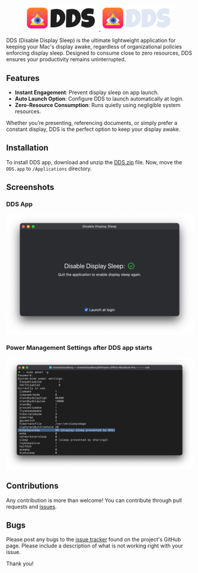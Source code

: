 <p align="center">
  <a href="https://developerinsider.co/#gh-light-mode-only" target="_blank">
    <img src="/Docs/logo/dds-banner-dark.png" alt="DDS" width="200px">
  </a>
  <a href="https://developerinsider.co/#gh-dark-mode-only" target="_blank">
    <img src="/Docs/logo/dds-banner-light.png" alt="DDS" width="200px">
  </a>
</p>
DDS (Disable Display Sleep) is the ultimate lightweight application for keeping your Mac's display awake, regardless of organizational policies enforcing display sleep. Designed to consume close to zero resources, DDS ensures your productivity remains uninterrupted.

## Features
- **Instant Engagement**: Prevent display sleep on app launch.
- **Auto Launch Option**: Configure DDS to launch automatically at login.
- **Zero-Resource Consumption**: Runs quietly using negligible system resources.

Whether you’re presenting, referencing documents, or simply prefer a constant display, DDS is the perfect option to keep your display awake.

## Installation
To install DDS app, download and unzip the [DDS.zip](https://github.com/vineetchoudhary/DisableDisplaySleep-macOS/releases/download/1.0/DDS.zip) file. Now, move the `DDS.app` to `/Applications` directory.

## Screenshots
### DDS App
![](/Docs/Screenshots/dds-app.png)

### Power Management Settings after DDS app starts
![](/Docs/Screenshots/pmset.png)

## Contributions
Any contribution is more than welcome! You can contribute through pull requests and [issues](https://github.com/vineetchoudhary/DisableDisplaySleep-macOS/issues).


## Bugs
Please post any bugs to the [issue tracker](https://github.com/vineetchoudhary/DisableDisplaySleep-macOS/issues) found on the project's GitHub page. Please include a description of what is not working right with your issue.

Thank you!